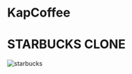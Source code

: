# KapCoffee

<h1> STARBUCKS CLONE </h1>

![starbucks](https://user-images.githubusercontent.com/63202119/129030415-d5627a37-5b69-4189-a0f2-fe4de54d5c51.PNG)
